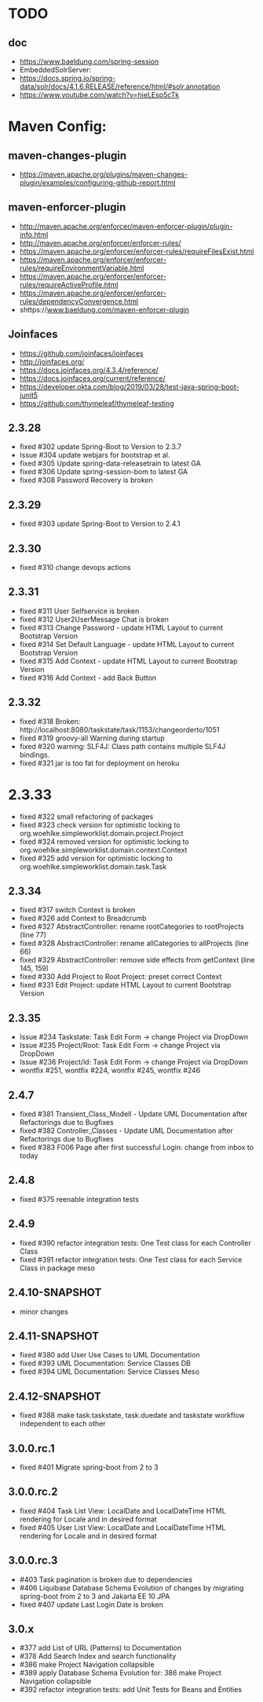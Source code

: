 # TODO 

## doc
* https://www.baeldung.com/spring-session
* EmbeddedSolrServer:
* https://docs.spring.io/spring-data/solr/docs/4.1.6.RELEASE/reference/html/#solr.annotation
* https://www.youtube.com/watch?v=hieLEsp5cTk

# Maven Config:
## maven-changes-plugin
* https://maven.apache.org/plugins/maven-changes-plugin/examples/configuring-github-report.html

## maven-enforcer-plugin
* http://maven.apache.org/enforcer/maven-enforcer-plugin/plugin-info.html
* http://maven.apache.org/enforcer/enforcer-rules/
* https://maven.apache.org/enforcer/enforcer-rules/requireFilesExist.html
* https://maven.apache.org/enforcer/enforcer-rules/requireEnvironmentVariable.html
* https://maven.apache.org/enforcer/enforcer-rules/requireActiveProfile.html
* https://maven.apache.org/enforcer/enforcer-rules/dependencyConvergence.html
* shttps://www.baeldung.com/maven-enforcer-plugin

## Joinfaces
* https://github.com/joinfaces/joinfaces
* http://joinfaces.org/
* https://docs.joinfaces.org/4.3.4/reference/
* https://docs.joinfaces.org/current/reference/
* https://developer.okta.com/blog/2019/03/28/test-java-spring-boot-junit5
* https://github.com/thymeleaf/thymeleaf-testing

## 2.3.28
* fixed #302 update Spring-Boot to Version to 2.3.7
* Issue #304 update webjars for bootstrap et al.
* fixed #305 Update spring-data-releasetrain to latest GA
* fixed #306 Update spring-session-bom to latest GA
* fixed #308 Password Recovery is broken

## 2.3.29
* fixed #303 update Spring-Boot to Version to 2.4.1

## 2.3.30
* fixed #310 change devops actions

## 2.3.31
* fixed #311 User Selfservice is broken
* fixed #312 User2UserMessage Chat is broken
* fixed #313 Change Password - update HTML Layout to current Bootstrap Version
* fixed #314 Set Default Language - update HTML Layout to current Bootstrap Version
* fixed #315 Add Context - update HTML Layout to current Bootstrap Version
* fixed #316 Add Context - add Back Button

## 2.3.32
* fixed #318 Broken: http://localhost:8080/taskstate/task/1153/changeorderto/1051
* fixed #319 groovy-all Warning during startup
* fixed #320 warning: SLF4J: Class path contains multiple SLF4J bindings.
* fixed #321 jar is too fat for deployment on heroku

# 2.3.33
* fixed #322 small refactoring of packages
* fixed #323 check version for optimistic locking to org.woehlke.simpleworklist.domain.project.Project
* fixed #324 removed version for optimistic locking to org.woehlke.simpleworklist.domain.context.Context
* fixed #325 add version for optimistic locking to org.woehlke.simpleworklist.domain.task.Task

## 2.3.34
* fixed #317 switch Context is broken
* fixed #326 add Context to Breadcrumb
* fixed #327 AbstractController: rename rootCategories to rootProjects (line 77)
* fixed #328 AbstractController: rename allCategories to allProjects (line 66)
* fixed #329 AbstractController: remove side effects from getContext (line 145, 159) 
* fixed #330 Add Project to Root Project: preset correct Context 
* fixed #331 Edit Project: update HTML Layout to current Bootstrap Version

## 2.3.35  
* Issue #234 Taskstate: Task Edit Form -> change Project via DropDown
* Issue #235 Project/Root: Task Edit Form -> change Project via DropDown
* Issue #236 Project/id: Task Edit Form -> change Project via DropDown
* wontfix #251, wontfix #224, wontfix #245, wontfix #246


## 2.4.7
* fixed #381 Transient_Class_Modell - Update UML Documentation after Refactorings due to Bugfixes
* fixed #382 Controller_Classes - Update UML Documentation after Refactorings due to Bugfixes
* fixed #383 F006 Page after first successful Login: change from inbox to today

## 2.4.8
* fixed #375 reenable integration tests

## 2.4.9
* fixed #390 refactor integration tests: One Test class for each Controller Class
* fixed #391 refactor integration tests: One Test class for each Service Class in package meso

## 2.4.10-SNAPSHOT
* minor changes

## 2.4.11-SNAPSHOT
* fixed #380 add User Use Cases to UML Documentation
* fixed #393 UML Documentation: Service Classes DB
* fixed #394 UML Documentation: Service Classes Meso

## 2.4.12-SNAPSHOT
* fixed #388 make task.taskstate, task.duedate and taskstate workflow independent to each other


## 3.0.0.rc.1
* fixed #401 Migrate spring-boot from 2 to 3

## 3.0.0.rc.2
* fixed #404 Task List View: LocalDate and LocalDateTime HTML rendering for Locale and in desired format
* fixed #405 User List View: LocalDate and LocalDateTime HTML rendering for Locale and in desired format

## 3.0.0.rc.3
* #403 Task pagination is broken due to dependencies
* #406 Liquibase Database Schema Evolution of changes by migrating spring-boot from 2 to 3 and Jakarta EE 10 JPA
* fixed #407 update Last Login Date is broken

## 3.0.x
* #377 add List of URL (Patterns) to Documentation
* #378 Add Search Index and search functionality
* #386 make Project Navigation collapsible
* #389 apply Database Schema Evolution for: 386 make Project Navigation collapsible
* #392 refactor integration tests: add Unit Tests for Beans and Entities
